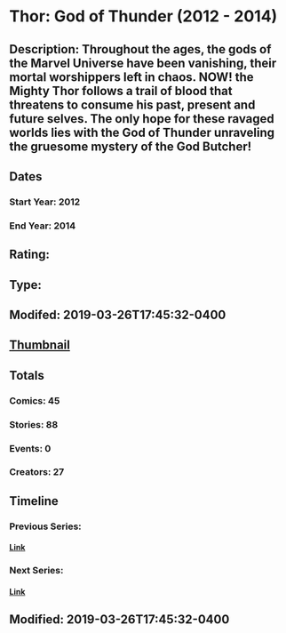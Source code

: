 # Thor: God of Thunder (2012 - 2014)
## Description: Throughout the ages, the gods of the Marvel Universe have been vanishing, their mortal worshippers left in chaos. NOW! the Mighty Thor follows a trail of blood that threatens to consume his past, present and future selves. The only hope for these ravaged worlds lies with the God of Thunder unraveling the gruesome mystery of the God Butcher!
## Dates
### Start Year: 2012
### End Year: 2014
## Rating: 
## Type: 
## Modifed: 2019-03-26T17:45:32-0400
## [Thumbnail](http://i.annihil.us/u/prod/marvel/i/mg/8/70/50fec03b4043c.jpg)
## Totals
### Comics: 45
### Stories: 88
### Events: 0
### Creators: 27
## Timeline
### Previous Series: 
#### [Link]()
### Next Series: 
#### [Link]()
## Modified: 2019-03-26T17:45:32-0400
